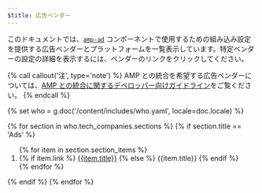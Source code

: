 ```yaml
---
$title: 広告ベンダー
---
```


このドキュメントでは、[`amp-ad`](/ja/docs/reference/components/amp-ad.html) コンポーネントで使用するための組み込み設定を提供する広告ベンダーとプラットフォームを一覧表示しています。特定ベンダーの設定の詳細を表示するには、ベンダーのリンクをクリックしてください。

{% call callout('注', type='note') %}
AMP との統合を希望する広告ベンダーについては、[AMP との統合に関するデベロッパー向けガイドライン](https://github.com/ampproject/amphtml/blob/master/ads/README.md#developer-guidelines-for-a-pull-request)をご覧ください。
{% endcall %}


{% set who = g.doc('/content/includes/who.yaml', locale=doc.locale) %}

<div class="ads-container">
  {% for section in who.tech_companies.sections %}
    {% if section.title == 'Ads' %}
        <ol class="item-container">
        {% for item in section.section_items %}
          <li class="item">
            {% if item.link %}
              <a href="{{item.link}}">{{item.title}}</a>
            {% else %}
              {{item.title}}
            {% endif %}
          </li>
        {% endfor %}
        </ol>
      {% endif %}
  {% endfor %}
</div>
 
 
 
